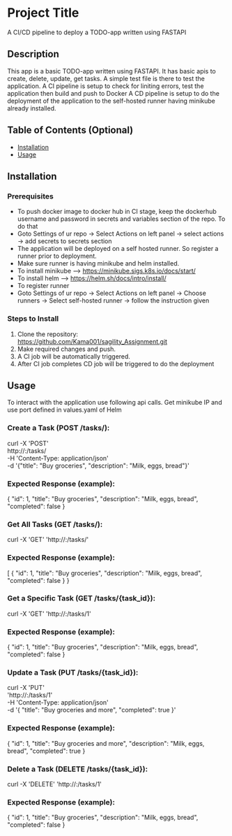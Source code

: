 # Project Title

A CI/CD pipeline to deploy a TODO-app written using FASTAPI

## Description

This app is a basic TODO-app written using FASTAPI. It has basic apis to create, delete, update, get tasks.
A simple test file is there to test the application.
A CI pipeline is setup to check for liniting errors, test the application then build and push to Docker
A CD pipeline is setup to do the deployment of the application to the self-hosted runner having minikube already installed.

## Table of Contents (Optional)

- [Installation](#installation)
- [Usage](#usage)

## Installation

### Prerequisites
- To push docker image to docker hub in CI stage, keep the dockerhub username and password in secrets and variables section of the repo. To do that
- Goto Settings of ur repo -> Select Actions on left panel -> select actions -> add secrets to secrets section
- The application will be deployed on a self hosted runner. So register a runner prior to deployment.
- Make sure runner is having minikube and helm installed.
- To install minikube --> https://minikube.sigs.k8s.io/docs/start/
- To install helm --> https://helm.sh/docs/intro/install/
- To register runner
- Goto Settings of ur repo -> Select Actions on left panel -> Choose runners -> Select self-hosted runner -> follow the instruction given

### Steps to Install
1. Clone the repository:
     https://github.com/Kama001/sagility_Assignment.git
2. Make required changes and push.
3. A CI job will be automatically triggered.
4. After CI job completes CD job will be triggered to do the deployment

## Usage
To interact with the application use following api calls.
Get minikube IP and use port defined in values.yaml of Helm

### Create a Task (POST /tasks/):
curl -X 'POST' \
http://<minikube>:<port>/tasks/ \
-H 'Content-Type: application/json' \
-d '{"title": "Buy groceries", "description": "Milk, eggs, bread"}'
### Expected Response (example):
{
  "id": 1,
  "title": "Buy groceries",
  "description": "Milk, eggs, bread",
  "completed": false
}

### Get All Tasks (GET /tasks/):
curl -X 'GET' 'http://<minikube>:<port>/tasks/'

### Expected Response (example):
[
  {
    "id": 1,
    "title": "Buy groceries",
    "description": "Milk, eggs, bread",
    "completed": false
  }
}

### Get a Specific Task (GET /tasks/{task_id}):
curl -X 'GET' 'http://<minikube>:<port>/tasks/1'

### Expected Response (example):
{
  "id": 1,
  "title": "Buy groceries",
  "description": "Milk, eggs, bread",
  "completed": false
}

### Update a Task (PUT /tasks/{task_id}):
curl -X 'PUT' \
  'http://<minikube>:<port>/tasks/1' \
  -H 'Content-Type: application/json' \
  -d '{
    "title": "Buy groceries and more",
    "completed": true
  }'
### Expected Response (example):
{
  "id": 1,
  "title": "Buy groceries and more",
  "description": "Milk, eggs, bread",
  "completed": true
}

### Delete a Task (DELETE /tasks/{task_id}):
curl -X 'DELETE' 'http://<minikube>:<port>/tasks/1'
### Expected Response (example):
{
  "id": 1,
  "title": "Buy groceries",
  "description": "Milk, eggs, bread",
  "completed": false
}





